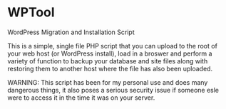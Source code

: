 # WPTool
WordPress Migration and Installation Script

This is a simple, single file PHP script that you can upload to the root of your web host (or WordPress install), load in a broswer and perform a variety of function to backup your database and site files along with restoring them to another host where the file has also been uploaded.

WARNING: This script has been for my personal use and does many dangerous things, it also poses a serious security issue if someone esle were to access it in the time it was on your server.